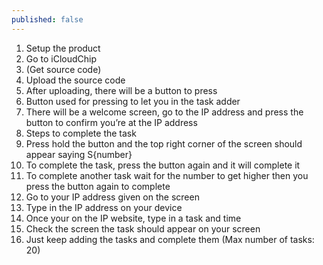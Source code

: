 ```yaml
---
published: false
---
```

1. Setup the product
2. Go to iCloudChip
3. (Get source code)
4. Upload the source code
5. After uploading, there will be a button to press
6. Button used for pressing to let you in the task adder
7. There will be a welcome screen, go to the IP address and press the button to confirm you’re at the IP address
9. Steps to complete the task
10. Press hold the button and the top right corner of the screen should appear saying S{number}
11. To complete the task, press the button again and it will complete it
12. To complete another task wait for the number to get higher then you press the button again to complete
13. Go to your IP address given on the screen
14. Type in the IP address on your device
15. Once your on the IP website, type in a task and time
16. Check the screen the task should appear on your screen
17. Just keep adding the tasks and complete them (Max number of tasks: 20)